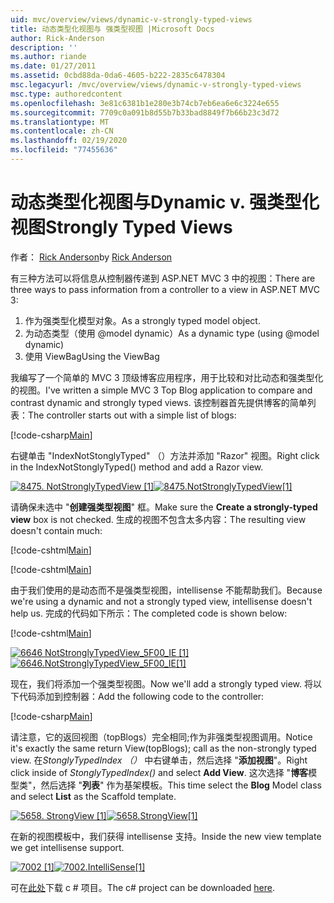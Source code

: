 ```yaml
---
uid: mvc/overview/views/dynamic-v-strongly-typed-views
title: 动态类型化视图与 强类型视图 |Microsoft Docs
author: Rick-Anderson
description: ''
ms.author: riande
ms.date: 01/27/2011
ms.assetid: 0cbd88da-0da6-4605-b222-2835c6478304
msc.legacyurl: /mvc/overview/views/dynamic-v-strongly-typed-views
msc.type: authoredcontent
ms.openlocfilehash: 3e81c6381b1e280e3b74cb7eb6ea6e6c3224e655
ms.sourcegitcommit: 7709c0a091b8d55b7b33bad8849f7b66b23c3d72
ms.translationtype: MT
ms.contentlocale: zh-CN
ms.lasthandoff: 02/19/2020
ms.locfileid: "77455636"
---
```

# <a name="dynamic-v-strongly-typed-views"></a><span data-ttu-id="f1362-103">动态类型化视图与</span><span class="sxs-lookup"><span data-stu-id="f1362-103">Dynamic v.</span></span> <span data-ttu-id="f1362-104">强类型化视图</span><span class="sxs-lookup"><span data-stu-id="f1362-104">Strongly Typed Views</span></span>

<span data-ttu-id="f1362-105">作者： [Rick Anderson](https://twitter.com/RickAndMSFT)</span><span class="sxs-lookup"><span data-stu-id="f1362-105">by [Rick Anderson](https://twitter.com/RickAndMSFT)</span></span>

<span data-ttu-id="f1362-106">有三种方法可以将信息从控制器传递到 ASP.NET MVC 3 中的视图：</span><span class="sxs-lookup"><span data-stu-id="f1362-106">There are three ways to pass information from a controller to a view in ASP.NET MVC 3:</span></span>

1. <span data-ttu-id="f1362-107">作为强类型化模型对象。</span><span class="sxs-lookup"><span data-stu-id="f1362-107">As a strongly typed model object.</span></span>
2. <span data-ttu-id="f1362-108">为动态类型（使用 @model dynamic）</span><span class="sxs-lookup"><span data-stu-id="f1362-108">As a dynamic type (using @model dynamic)</span></span>
3. <span data-ttu-id="f1362-109">使用 ViewBag</span><span class="sxs-lookup"><span data-stu-id="f1362-109">Using the ViewBag</span></span>

<span data-ttu-id="f1362-110">我编写了一个简单的 MVC 3 顶级博客应用程序，用于比较和对比动态和强类型化的视图。</span><span class="sxs-lookup"><span data-stu-id="f1362-110">I've written a simple MVC 3 Top Blog application to compare and contrast dynamic and strongly typed views.</span></span> <span data-ttu-id="f1362-111">该控制器首先提供博客的简单列表：</span><span class="sxs-lookup"><span data-stu-id="f1362-111">The controller starts out with a simple list of blogs:</span></span>

[!code-csharp[Main](dynamic-v-strongly-typed-views/samples/sample1.cs)]

<span data-ttu-id="f1362-112">右键单击 "IndexNotStonglyTyped" （）方法并添加 "Razor" 视图。</span><span class="sxs-lookup"><span data-stu-id="f1362-112">Right click in the IndexNotStonglyTyped() method and add a Razor view.</span></span>

<span data-ttu-id="f1362-113">[![8475. NotStronglyTypedView [1]](dynamic-v-strongly-typed-views/_static/image2.png)](dynamic-v-strongly-typed-views/_static/image1.png)</span><span class="sxs-lookup"><span data-stu-id="f1362-113">[![8475.NotStronglyTypedView[1]](dynamic-v-strongly-typed-views/_static/image2.png)](dynamic-v-strongly-typed-views/_static/image1.png)</span></span>

<span data-ttu-id="f1362-114">请确保未选中 "**创建强类型视图**" 框。</span><span class="sxs-lookup"><span data-stu-id="f1362-114">Make sure the **Create a strongly-typed view** box is not checked.</span></span> <span data-ttu-id="f1362-115">生成的视图不包含太多内容：</span><span class="sxs-lookup"><span data-stu-id="f1362-115">The resulting view doesn't contain much:</span></span>

[!code-cshtml[Main](dynamic-v-strongly-typed-views/samples/sample2.cshtml)]

[!code-cshtml[Main](dynamic-v-strongly-typed-views/samples/sample3.cshtml)]

<span data-ttu-id="f1362-116">由于我们使用的是动态而不是强类型视图，intellisense 不能帮助我们。</span><span class="sxs-lookup"><span data-stu-id="f1362-116">Because we're using a dynamic and not a strongly typed view, intellisense doesn't help us.</span></span> <span data-ttu-id="f1362-117">完成的代码如下所示：</span><span class="sxs-lookup"><span data-stu-id="f1362-117">The completed code is shown below:</span></span>

[!code-cshtml[Main](dynamic-v-strongly-typed-views/samples/sample4.cshtml)]

<span data-ttu-id="f1362-118">[![6646 NotStronglyTypedView_5F00_IE [1]](dynamic-v-strongly-typed-views/_static/image4.png)](dynamic-v-strongly-typed-views/_static/image3.png)</span><span class="sxs-lookup"><span data-stu-id="f1362-118">[![6646.NotStronglyTypedView_5F00_IE[1]](dynamic-v-strongly-typed-views/_static/image4.png)](dynamic-v-strongly-typed-views/_static/image3.png)</span></span>

<span data-ttu-id="f1362-119">现在，我们将添加一个强类型视图。</span><span class="sxs-lookup"><span data-stu-id="f1362-119">Now we'll add a strongly typed view.</span></span> <span data-ttu-id="f1362-120">将以下代码添加到控制器：</span><span class="sxs-lookup"><span data-stu-id="f1362-120">Add the following code to the controller:</span></span>

[!code-csharp[Main](dynamic-v-strongly-typed-views/samples/sample5.cs)]

<span data-ttu-id="f1362-121">请注意，它的返回视图（topBlogs）完全相同;作为非强类型视图调用。</span><span class="sxs-lookup"><span data-stu-id="f1362-121">Notice it's exactly the same return View(topBlogs); call as the non-strongly typed view.</span></span> <span data-ttu-id="f1362-122">在*StonglyTypedIndex （）* 中右键单击，然后选择 "**添加视图**"。</span><span class="sxs-lookup"><span data-stu-id="f1362-122">Right click inside of *StonglyTypedIndex()* and select **Add View**.</span></span> <span data-ttu-id="f1362-123">这次选择 "**博客**模型类"，然后选择 "**列表**" 作为基架模板。</span><span class="sxs-lookup"><span data-stu-id="f1362-123">This time select the **Blog** Model class and select **List** as the Scaffold template.</span></span>

<span data-ttu-id="f1362-124">[![5658. StrongView [1]](dynamic-v-strongly-typed-views/_static/image6.png)](dynamic-v-strongly-typed-views/_static/image5.png)</span><span class="sxs-lookup"><span data-stu-id="f1362-124">[![5658.StrongView[1]](dynamic-v-strongly-typed-views/_static/image6.png)](dynamic-v-strongly-typed-views/_static/image5.png)</span></span>

<span data-ttu-id="f1362-125">在新的视图模板中，我们获得 intellisense 支持。</span><span class="sxs-lookup"><span data-stu-id="f1362-125">Inside the new view template we get intellisense support.</span></span>

<span data-ttu-id="f1362-126">[![7002 [1]](dynamic-v-strongly-typed-views/_static/image8.png)](dynamic-v-strongly-typed-views/_static/image7.png)</span><span class="sxs-lookup"><span data-stu-id="f1362-126">[![7002.IntelliSense[1]](dynamic-v-strongly-typed-views/_static/image8.png)](dynamic-v-strongly-typed-views/_static/image7.png)</span></span>

<span data-ttu-id="f1362-127">可在[此处](https://blogs.msdn.com/cfs-file.ashx/__key/CommunityServer-Blogs-Components-WeblogFiles/00-00-01-11-73-SSMS/1817.Mvc3ViewDemo.zip)下载 c # 项目。</span><span class="sxs-lookup"><span data-stu-id="f1362-127">The c# project can be downloaded [here](https://blogs.msdn.com/cfs-file.ashx/__key/CommunityServer-Blogs-Components-WeblogFiles/00-00-01-11-73-SSMS/1817.Mvc3ViewDemo.zip).</span></span>
